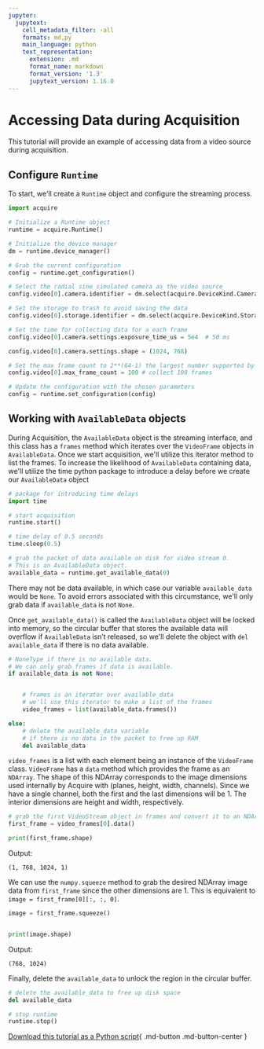 ```yaml
---
jupyter:
  jupytext:
    cell_metadata_filter: -all
    formats: md,py
    main_language: python
    text_representation:
      extension: .md
      format_name: markdown
      format_version: '1.3'
      jupytext_version: 1.16.0
---
```


# Accessing Data during Acquisition

This tutorial will provide an example of accessing data from a video source during acquisition.

## Configure `Runtime`

To start, we'll create a `Runtime` object and configure the streaming process.

```python
import acquire

# Initialize a Runtime object
runtime = acquire.Runtime()

# Initialize the device manager
dm = runtime.device_manager()

# Grab the current configuration
config = runtime.get_configuration()

# Select the radial sine simulated camera as the video source
config.video[0].camera.identifier = dm.select(acquire.DeviceKind.Camera, "simulated: radial sin")

# Set the storage to trash to avoid saving the data
config.video[0].storage.identifier = dm.select(acquire.DeviceKind.Storage, "Trash")

# Set the time for collecting data for a each frame
config.video[0].camera.settings.exposure_time_us = 5e4  # 50 ms

config.video[0].camera.settings.shape = (1024, 768)

# Set the max frame count to 2**(64-1) the largest number supported by Uint64 for essentially infinite acquisition
config.video[0].max_frame_count = 100 # collect 100 frames

# Update the configuration with the chosen parameters
config = runtime.set_configuration(config)
```
## Working with `AvailableData` objects

During Acquisition, the `AvailableData` object is the streaming interface, and this class has a `frames` method which iterates over the `VideoFrame` objects in `AvailableData`. Once we start acquisition, we'll utilize this iterator method to list the frames. To increase the likelihood of `AvailableData` containing data, we'll utilize the time python package to introduce a delay before we create our `AvailableData` object


```python
# package for introducing time delays
import time

# start acquisition
runtime.start()

# time delay of 0.5 seconds
time.sleep(0.5)

# grab the packet of data available on disk for video stream 0.
# This is an AvailableData object.
available_data = runtime.get_available_data(0)
```

There may not be data available, in which case our variable `available_data` would be `None`. To avoid errors associated with this circumstance, we'll only grab data if `available_data` is not `None`.

Once `get_available_data()` is called the `AvailableData` object will be locked into memory, so the circular buffer that stores the available data will overflow if `AvailableData` isn’t released, so we'll delete the object with `del available_data` if there is no data available.


```python
# NoneType if there is no available data.
# We can only grab frames if data is available.
if available_data is not None:


    # frames is an iterator over available_data
    # we'll use this iterator to make a list of the frames
    video_frames = list(available_data.frames())

else:
    # delete the available_data variable
    # if there is no data in the packet to free up RAM
    del available_data

```
`video_frames` is a list with each element being an instance of the `VideoFrame` class. `VideoFrame` has a `data` method which provides the frame as an `NDArray`. The shape of this NDArray corresponds to the image dimensions used internally by Acquire with (planes, height, width, channels). Since we have a single channel, both the first and the last dimensions will be 1. The interior dimensions are height and width, respectively.


```python
# grab the first VideoStream object in frames and convert it to an NDArray
first_frame = video_frames[0].data()

print(first_frame.shape)
```
Output:
```
(1, 768, 1024, 1)
```

We can use the `numpy.squeeze` method to grab the desired NDArray image data from `first_frame` since the other dimensions are 1. This is equivalent to `image = first_frame[0][:, :, 0]`.

```python
image = first_frame.squeeze()


print(image.shape)
```
Output:
```
(768, 1024)
```
Finally, delete the `available_data` to unlock the region in the circular buffer.


```python
# delete the available_data to free up disk space
del available_data

# stop runtime
runtime.stop()
```

[Download this tutorial as a Python script](framedata.py){ .md-button .md-button-center }
